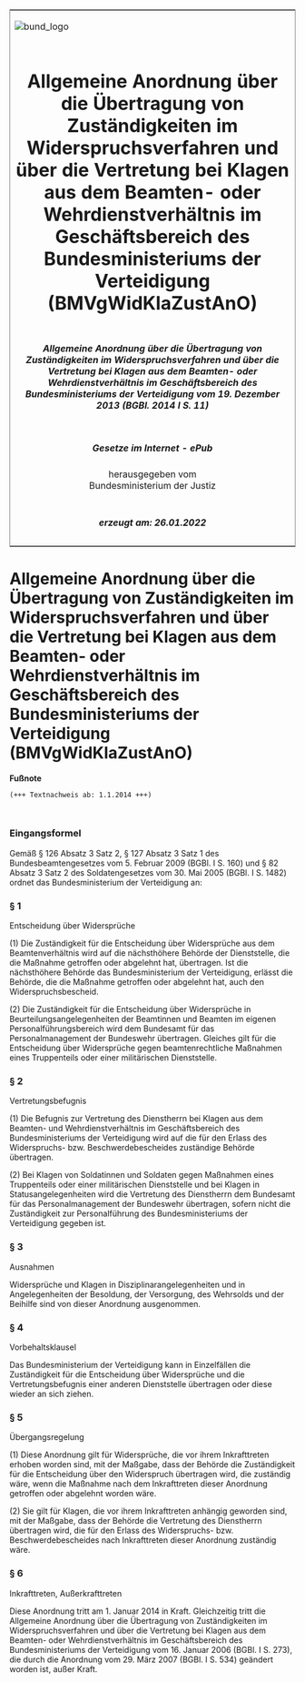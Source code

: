 <span id="DECKBLATT.html"></span>

<table border="0" frame="border" width="100%">

<tr valign="top">

<td align="left">

![bund\_logo](BfJ_2021_Web_de_de.gif)

</td>

<td align="right">

 

</td>

</tr>

<tr align="center" valign="middle">

<td colspan="2">

# Allgemeine Anordnung über die Übertragung von Zuständigkeiten im Widerspruchsverfahren und über die Vertretung bei Klagen aus dem Beamten- oder Wehrdienstverhältnis im Geschäftsbereich des Bundesministeriums der Verteidigung (BMVgWidKlaZustAnO)

</td>

</tr>

<tr align="center" valign="middle">

<td colspan="2">

##### Allgemeine Anordnung über die Übertragung von Zuständigkeiten im Widerspruchsverfahren und über die Vertretung bei Klagen aus dem Beamten- oder Wehrdienstverhältnis im Geschäftsbereich des Bundesministeriums der Verteidigung vom 19. Dezember 2013 (BGBl. 2014 I S. 11)

</td>

</tr>

<tr align="center" valign="middle">

<td colspan="2">

  
  

##### Gesetze im Internet - ePub  
  
herausgegeben vom  
Bundesministerium der Justiz

</td>

</tr>

<tr align="center" valign="bottom">

<td colspan="2">

  
  

##### erzeugt am: 26.01.2022

</td>

</tr>

</table>

<span id="BJNR001100014.html"></span>

# Allgemeine Anordnung über die Übertragung von Zuständigkeiten im Widerspruchsverfahren und über die Vertretung bei Klagen aus dem Beamten- oder Wehrdienstverhältnis im Geschäftsbereich des Bundesministeriums der Verteidigung (BMVgWidKlaZustAnO)

<div>

  
**Fußnote**

<div class="jnhtml">

<div>

<div class="jurAbsatz">

  

``` 
(+++ Textnachweis ab: 1.1.2014 +++)

 
```

</div>

</div>

</div>

</div>

<span id="BJNR001100014BJNE000100000.html"></span>

### Eingangsformel  

<div>

<div class="jnhtml">

<div>

<div class="jurAbsatz">

Gemäß § 126 Absatz 3 Satz 2, § 127 Absatz 3 Satz 1 des
Bundesbeamtengesetzes vom 5. Februar 2009 (BGBl. I S. 160) und § 82
Absatz 3 Satz 2 des Soldatengesetzes vom 30. Mai 2005 (BGBl. I S. 1482)
ordnet das Bundesministerium der Verteidigung an:

</div>

</div>

</div>

</div>

<span id="BJNR001100014BJNE000200000.html"></span>

### § 1  
Entscheidung über Widersprüche

<div>

<div class="jnhtml">

<div>

<div class="jurAbsatz">

(1) Die Zuständigkeit für die Entscheidung über Widersprüche aus dem
Beamtenverhältnis wird auf die nächsthöhere Behörde der Dienststelle,
die die Maßnahme getroffen oder abgelehnt hat, übertragen. Ist die
nächsthöhere Behörde das Bundesministerium der Verteidigung, erlässt
die Behörde, die die Maßnahme getroffen oder abgelehnt hat, auch den
Widerspruchsbescheid.

</div>

<div class="jurAbsatz">

(2) Die Zuständigkeit für die Entscheidung über Widersprüche in
Beurteilungsangelegenheiten der Beamtinnen und Beamten im eigenen
Personalführungsbereich wird dem Bundesamt für das Personalmanagement
der Bundeswehr übertragen. Gleiches gilt für die Entscheidung über
Widersprüche gegen beamtenrechtliche Maßnahmen eines Truppenteils oder
einer militärischen Dienststelle.

</div>

</div>

</div>

</div>

<span id="BJNR001100014BJNE000300000.html"></span>

### § 2  
Vertretungsbefugnis

<div>

<div class="jnhtml">

<div>

<div class="jurAbsatz">

(1) Die Befugnis zur Vertretung des Dienstherrn bei Klagen aus dem
Beamten- und Wehrdienstverhältnis im Geschäftsbereich des
Bundesministeriums der Verteidigung wird auf die für den Erlass des
Widerspruchs- bzw. Beschwerdebescheides zuständige Behörde übertragen.

</div>

<div class="jurAbsatz">

(2) Bei Klagen von Soldatinnen und Soldaten gegen Maßnahmen eines
Truppenteils oder einer militärischen Dienststelle und bei Klagen in
Statusangelegenheiten wird die Vertretung des Dienstherrn dem Bundesamt
für das Personalmanagement der Bundeswehr übertragen, sofern nicht die
Zuständigkeit zur Personalführung des Bundesministeriums der
Verteidigung gegeben ist.

</div>

</div>

</div>

</div>

<span id="BJNR001100014BJNE000400000.html"></span>

### § 3  
Ausnahmen

<div>

<div class="jnhtml">

<div>

<div class="jurAbsatz">

Widersprüche und Klagen in Disziplinarangelegenheiten und in
Angelegenheiten der Besoldung, der Versorgung, des Wehrsolds und der
Beihilfe sind von dieser Anordnung ausgenommen.

</div>

</div>

</div>

</div>

<span id="BJNR001100014BJNE000500000.html"></span>

### § 4  
Vorbehaltsklausel

<div>

<div class="jnhtml">

<div>

<div class="jurAbsatz">

Das Bundesministerium der Verteidigung kann in Einzelfällen die
Zuständigkeit für die Entscheidung über Widersprüche und die
Vertretungsbefugnis einer anderen Dienststelle übertragen oder diese
wieder an sich ziehen.

</div>

</div>

</div>

</div>

<span id="BJNR001100014BJNE000600000.html"></span>

### § 5  
Übergangsregelung

<div>

<div class="jnhtml">

<div>

<div class="jurAbsatz">

(1) Diese Anordnung gilt für Widersprüche, die vor ihrem Inkrafttreten
erhoben worden sind, mit der Maßgabe, dass der Behörde die Zuständigkeit
für die Entscheidung über den Widerspruch übertragen wird, die zuständig
wäre, wenn die Maßnahme nach dem Inkrafttreten dieser Anordnung
getroffen oder abgelehnt worden wäre.

</div>

<div class="jurAbsatz">

(2) Sie gilt für Klagen, die vor ihrem Inkrafttreten anhängig geworden
sind, mit der Maßgabe, dass der Behörde die Vertretung des Dienstherrn
übertragen wird, die für den Erlass des Widerspruchs- bzw.
Beschwerdebescheides nach Inkrafttreten dieser Anordnung zuständig wäre.

</div>

</div>

</div>

</div>

<span id="BJNR001100014BJNE000700000.html"></span>

### § 6  
Inkrafttreten, Außerkrafttreten

<div>

<div class="jnhtml">

<div>

<div class="jurAbsatz">

Diese Anordnung tritt am 1. Januar 2014 in Kraft. Gleichzeitig tritt die
Allgemeine Anordnung über die Übertragung von Zuständigkeiten im
Widerspruchsverfahren und über die Vertretung bei Klagen aus dem
Beamten- oder Wehrdienstverhältnis im Geschäftsbereich des
Bundesministeriums der Verteidigung vom 16. Januar 2006 (BGBl. I S.
273), die durch die Anordnung vom 29. März 2007 (BGBl. I S. 534)
geändert worden ist, außer Kraft.

</div>

</div>

</div>

</div>
